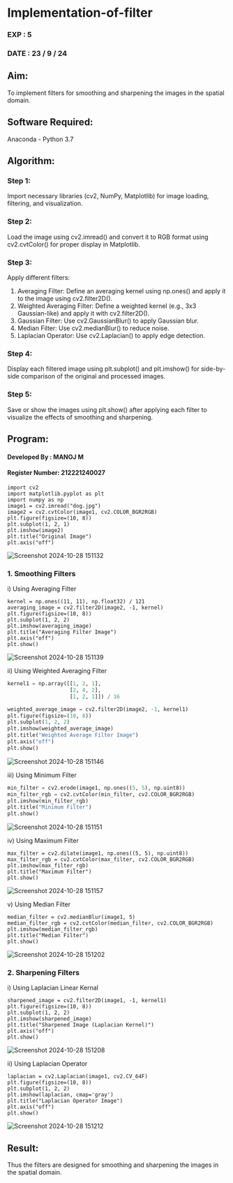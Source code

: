 # Implementation-of-filter
### EXP : 5
### DATE : 23 / 9 / 24
## Aim:
To implement filters for smoothing and sharpening the images in the spatial domain.

## Software Required:
Anaconda - Python 3.7

## Algorithm:
### Step 1: 
Import necessary libraries (cv2, NumPy, Matplotlib) for image loading, filtering, and visualization.

### Step 2: 
Load the image using cv2.imread() and convert it to RGB format using cv2.cvtColor() for proper display in Matplotlib.

### Step 3: 
Apply different filters:
1. Averaging Filter: Define an averaging kernel using np.ones() and apply it to the image using cv2.filter2D().
2. Weighted Averaging Filter: Define a weighted kernel (e.g., 3x3 Gaussian-like) and apply it with cv2.filter2D().
3. Gaussian Filter: Use cv2.GaussianBlur() to apply Gaussian blur.
4. Median Filter: Use cv2.medianBlur() to reduce noise.
5. Laplacian Operator: Use cv2.Laplacian() to apply edge detection.
    
### Step 4: 
Display each filtered image using plt.subplot() and plt.imshow() for side-by-side comparison of the original and processed images.

### Step 5: 
Save or show the images using plt.show() after applying each filter to visualize the effects of smoothing and sharpening.

## Program:
#### Developed By   : MANOJ M
#### Register Number: 212221240027
```
import cv2
import matplotlib.pyplot as plt
import numpy as np
image1 = cv2.imread("dog.jpg")
image2 = cv2.cvtColor(image1, cv2.COLOR_BGR2RGB)
plt.figure(figsize=(10, 8))
plt.subplot(1, 2, 1)
plt.imshow(image2)
plt.title("Original Image")
plt.axis("off")
```

![Screenshot 2024-10-28 151132](https://github.com/user-attachments/assets/62ee21c7-7977-4084-9c06-7c475479dd29)

### 1. Smoothing Filters

i) Using Averaging Filter
```
kernel = np.ones((11, 11), np.float32) / 121
averaging_image = cv2.filter2D(image2, -1, kernel)
plt.figure(figsize=(10, 8))
plt.subplot(1, 2, 2)
plt.imshow(averaging_image)
plt.title("Averaging Filter Image")
plt.axis("off")
plt.show()

```

![Screenshot 2024-10-28 151139](https://github.com/user-attachments/assets/e2a95562-56e5-4096-b433-523c853a8f34)



ii) Using Weighted Averaging Filter
```Python
kernel1 = np.array([[1, 2, 1],
                    [2, 4, 2],
                    [1, 2, 1]]) / 16

weighted_average_image = cv2.filter2D(image2, -1, kernel1)
plt.figure(figsize=(10, 8))
plt.subplot(1, 2, 2)
plt.imshow(weighted_average_image)
plt.title("Weighted Average Filter Image")
plt.axis("off")
plt.show()

```
![Screenshot 2024-10-28 151146](https://github.com/user-attachments/assets/9031284c-2b3e-4a6c-b6c9-2f8812167522)



iii) Using Minimum Filter
```Python
min_filter = cv2.erode(image1, np.ones((5, 5), np.uint8))
min_filter_rgb = cv2.cvtColor(min_filter, cv2.COLOR_BGR2RGB)
plt.imshow(min_filter_rgb)
plt.title("Minimum Filter")
plt.show()
```
![Screenshot 2024-10-28 151151](https://github.com/user-attachments/assets/7b168593-4b95-4031-875c-0de529e5b78e)




iv) Using Maximum Filter
```
max_filter = cv2.dilate(image1, np.ones((5, 5), np.uint8))
max_filter_rgb = cv2.cvtColor(max_filter, cv2.COLOR_BGR2RGB)
plt.imshow(max_filter_rgb)
plt.title("Maximum Filter")
plt.show()
```



![Screenshot 2024-10-28 151157](https://github.com/user-attachments/assets/89de408d-5cea-4d7e-aeb1-6431cccb7d64)


v) Using Median Filter
```
median_filter = cv2.medianBlur(image1, 5)
median_filter_rgb = cv2.cvtColor(median_filter, cv2.COLOR_BGR2RGB)
plt.imshow(median_filter_rgb)
plt.title("Median Filter")
plt.show()
```


![Screenshot 2024-10-28 151202](https://github.com/user-attachments/assets/ebe8becd-d750-4101-af71-cf36a2cdfe22)



### 2. Sharpening Filters
i) Using Laplacian Linear Kernal
```
sharpened_image = cv2.filter2D(image1, -1, kernel1)
plt.figure(figsize=(10, 8))
plt.subplot(1, 2, 2)
plt.imshow(sharpened_image)
plt.title("Sharpened Image (Laplacian Kernel)")
plt.axis("off")
plt.show()
```

![Screenshot 2024-10-28 151208](https://github.com/user-attachments/assets/67d7473a-8f83-40c3-99c9-b50198f831cc)




ii) Using Laplacian Operator
```
laplacian = cv2.Laplacian(image1, cv2.CV_64F)
plt.figure(figsize=(10, 8))
plt.subplot(1, 2, 2)
plt.imshow(laplacian, cmap='gray')
plt.title("Laplacian Operator Image")
plt.axis("off")
plt.show()
```
![Screenshot 2024-10-28 151212](https://github.com/user-attachments/assets/9dc96e26-ee20-4508-ae9a-d0ada3add72a)



## Result:
Thus the filters are designed for smoothing and sharpening the images in the spatial domain.
